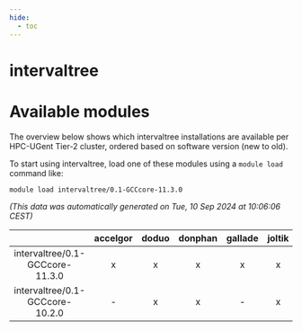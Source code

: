 ```yaml
---
hide:
  - toc
---
```


intervaltree
============

# Available modules


The overview below shows which intervaltree installations are available per HPC-UGent Tier-2 cluster, ordered based on software version (new to old).

To start using intervaltree, load one of these modules using a `module load` command like:

```shell
module load intervaltree/0.1-GCCcore-11.3.0
```

*(This data was automatically generated on Tue, 10 Sep 2024 at 10:06:06 CEST)*  

| |accelgor|doduo|donphan|gallade|joltik|shinx|skitty|
| :---: | :---: | :---: | :---: | :---: | :---: | :---: | :---: |
|intervaltree/0.1-GCCcore-11.3.0|x|x|x|x|x|-|x|
|intervaltree/0.1-GCCcore-10.2.0|-|x|x|-|x|-|x|
